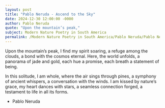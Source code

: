 ```yaml
---
layout: post
title: "Pablo Neruda - Ascend to the Sky"
date: 2024-12-30 12:00:00 -0000
author: Pablo Neruda
quote: "Upon the mountain’s peak,"
subject: Modern Nature Poetry in South America
permalink: /Modern Nature Poetry in South America/Pablo Neruda/Pablo Neruda - Ascend to the Sky
---
```


Upon the mountain’s peak,
I find my spirit soaring,
a refuge among the clouds,
a bond with the cosmos eternal.
Here, the world unfolds,
a panorama of jade and gold,
each hue a promise,
each breath a statement of being.

In this solitude, I am whole,
where the air sings through pines,
a symphony of ancient whispers,
a conversation with the winds.
I am kissed by nature’s grace,
my heart dances with stars,
a seamless connection forged,
a testament to life in all its forms.

- Pablo Neruda
